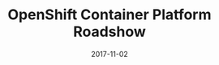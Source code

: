 ---
title: "OpenShift Container Platform Roadshow"
date: "2017-11-02"
expiryDate: "2017-11-02"

event_start_date: "2017-11-02"
event_end_date: "2017-11-02"
event_start_time: "08:30 AM"
event_end_time: "04:30 PM"
event_location: "Springfield, VA"
event_link: "https://redhat-openshift-roadshow.com/invite1/springfield_november2"

event_type: "Roadshow"
event_technology: "OpenShift"
---